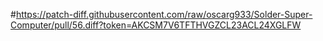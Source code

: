#https://patch-diff.githubusercontent.com/raw/oscarg933/Solder-Super-Computer/pull/56.diff?token=AKCSM7V6TFTHVGZCL23ACL24XGLFW
